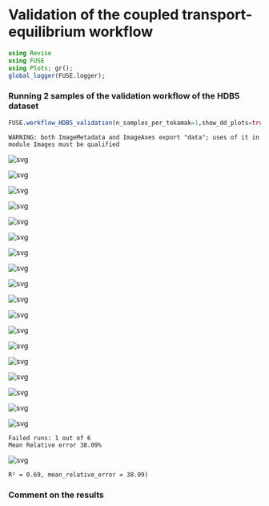 # Validation of the coupled transport-equilibrium workflow


```julia
using Revise
using FUSE
using Plots; gr();
global_logger(FUSE.logger);
```

### Running 2 samples of the validation workflow of the HDB5 dataset


```julia
FUSE.workflow_HDB5_validation(n_samples_per_tokamak=1,show_dd_plots=true, plot_database=true,show_progress=false);
```

    WARNING: both ImageMetadata and ImageAxes export "data"; uses of it in module Images must be qualified



    
![svg](transport_equilibrium_validation_files/transport_equilibrium_validation_3_1.svg)
    



    
![svg](transport_equilibrium_validation_files/transport_equilibrium_validation_3_2.svg)
    



    
![svg](transport_equilibrium_validation_files/transport_equilibrium_validation_3_3.svg)
    



    
![svg](transport_equilibrium_validation_files/transport_equilibrium_validation_3_4.svg)
    



    
![svg](transport_equilibrium_validation_files/transport_equilibrium_validation_3_5.svg)
    



    
![svg](transport_equilibrium_validation_files/transport_equilibrium_validation_3_6.svg)
    



    
![svg](transport_equilibrium_validation_files/transport_equilibrium_validation_3_7.svg)
    



    
![svg](transport_equilibrium_validation_files/transport_equilibrium_validation_3_8.svg)
    



    
![svg](transport_equilibrium_validation_files/transport_equilibrium_validation_3_9.svg)
    



    
![svg](transport_equilibrium_validation_files/transport_equilibrium_validation_3_10.svg)
    



    
![svg](transport_equilibrium_validation_files/transport_equilibrium_validation_3_11.svg)
    



    
![svg](transport_equilibrium_validation_files/transport_equilibrium_validation_3_12.svg)
    



    
![svg](transport_equilibrium_validation_files/transport_equilibrium_validation_3_13.svg)
    



    
![svg](transport_equilibrium_validation_files/transport_equilibrium_validation_3_14.svg)
    



    
![svg](transport_equilibrium_validation_files/transport_equilibrium_validation_3_15.svg)
    



    
![svg](transport_equilibrium_validation_files/transport_equilibrium_validation_3_16.svg)
    



    
![svg](transport_equilibrium_validation_files/transport_equilibrium_validation_3_17.svg)
    



    
![svg](transport_equilibrium_validation_files/transport_equilibrium_validation_3_18.svg)
    


    Failed runs: 1 out of 6
    Mean Relative error 38.09%



    
![svg](transport_equilibrium_validation_files/transport_equilibrium_validation_3_20.svg)
    


    R² = 0.69, mean_relative_error = 38.09)


### Comment on the results
